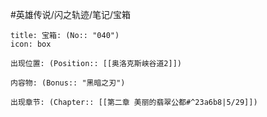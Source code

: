 #英雄传说/闪之轨迹/笔记/宝箱
```ad-quote
title: 宝箱: (No:: "040")
icon: box

出现位置: (Position:: [[奥洛克斯峡谷道2]])

内容物: (Bonus:: "黑暗之刃")

出现章节: (Chapter:: [[第二章 美丽的翡翠公都#^23a6b8|5/29]])

```
